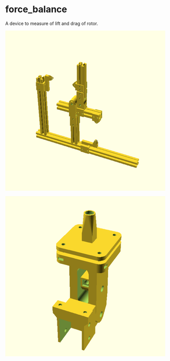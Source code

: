 # force_balance
A device to measure of lift and drag of rotor.


![Base with strain gauges](doc/img/888_5501.png)

![Rotor mount](doc/img/888_5502.png)
